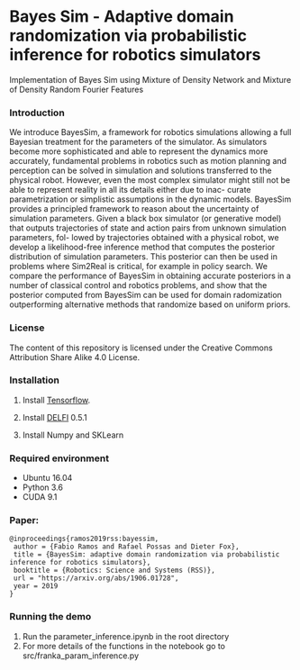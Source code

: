 # Bayes Sim - Adaptive domain randomization via probabilistic inference for robotics simulators

Implementation of Bayes Sim using Mixture of Density Network and Mixture of Density Random Fourier Features

### Introduction

We introduce BayesSim, a framework for robotics
simulations allowing a full Bayesian treatment for the parameters
of the simulator. As simulators become more sophisticated and
able to represent the dynamics more accurately, fundamental
problems in robotics such as motion planning and perception can
be solved in simulation and solutions transferred to the physical
robot. However, even the most complex simulator might still not
be able to represent reality in all its details either due to inac-
curate parametrization or simplistic assumptions in the dynamic
models. BayesSim provides a principled framework to reason
about the uncertainty of simulation parameters. Given a black
box simulator (or generative model) that outputs trajectories of
state and action pairs from unknown simulation parameters, fol-
lowed by trajectories obtained with a physical robot, we develop
a likelihood-free inference method that computes the posterior
distribution of simulation parameters. This posterior can then be
used in problems where Sim2Real is critical, for example in policy
search. We compare the performance of BayesSim in obtaining
accurate posteriors in a number of classical control and robotics
problems, and show that the posterior computed from BayesSim
can be used for domain radomization outperforming alternative
methods that randomize based on uniform priors.

### License

The content of this repository is licensed under the Creative Commons Attribution Share Alike 4.0 License.

### Installation

1. Install [Tensorflow](https://www.tensorflow.org/).

2. Install [DELFI](https://github.com/mackelab/delfi) 0.5.1

3. Install Numpy and SKLearn


### Required environment
- Ubuntu 16.04
- Python 3.6
- CUDA 9.1

### Paper:
```
@inproceedings{ramos2019rss:bayessim,
 author = {Fabio Ramos and Rafael Possas and Dieter Fox},
 title = {BayesSim: adaptive domain randomization via probabilistic inference for robotics simulators},
 booktitle = {Robotics: Science and Systems (RSS)},
 url = "https://arxiv.org/abs/1906.01728",
 year = 2019
}
```

### Running the demo
1. Run the parameter_inference.ipynb in the root directory
2. For more details of the functions in the notebook go to src/franka_param_inference.py
